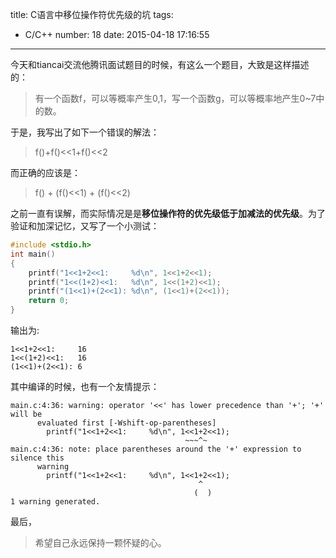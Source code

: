 title: C语言中移位操作符优先级的坑
tags:
  - C/C++
number: 18
date: 2015-04-18 17:16:55
---

今天和tiancai交流他腾讯面试题目的时候，有这么一个题目，大致是这样描述的：

> 有一个函数f，可以等概率产生0,1，写一个函数g，可以等概率地产生0~7中的数。

于是，我写出了如下一个错误的解法：

> f()+f()<<1+f()<<2

而正确的应该是：

> f() + (f()<<1) + (f()<<2)

之前一直有误解，而实际情况是是**移位操作符的优先级低于加减法的优先级**。为了验证和加深记忆，又写了一个小测试：

``` C
#include <stdio.h>
int main()
{
    printf("1<<1+2<<1:     %d\n", 1<<1+2<<1);
    printf("1<<(1+2)<<1:   %d\n", 1<<(1+2)<<1);
    printf("(1<<1)+(2<<1): %d\n", (1<<1)+(2<<1));
    return 0;
}
```

输出为:

```
1<<1+2<<1:     16
1<<(1+2)<<1:   16
(1<<1)+(2<<1): 6
```

其中编译的时候，也有一个友情提示：

```
main.c:4:36: warning: operator '<<' has lower precedence than '+'; '+' will be
      evaluated first [-Wshift-op-parentheses]
        printf("1<<1+2<<1:     %d\n", 1<<1+2<<1);
                                       ~~~^~
main.c:4:36: note: place parentheses around the '+' expression to silence this
      warning
        printf("1<<1+2<<1:     %d\n", 1<<1+2<<1);
                                          ^
                                         (  )
1 warning generated.
```

最后，

> 希望自己永远保持一颗怀疑的心。
